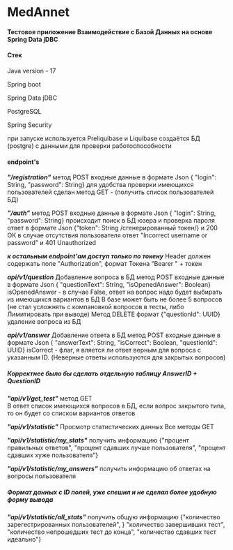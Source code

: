 # MedAnnet

#### Тестовое приложение Взаимодействие с Базой Данных на основе Spring Data jDBC

#### **Стек**
Java version  - 17 

Spring boot 

Spring Data jDBC

PostgreSQL

Spring Security

при запуске используется Preliquibase и Liquibase 
создаётся БД (postgre) с данными для проверки работоспособности

#### **endpoint's**

**_"/registration"_** метод POST входные данные в формате Json { "login": String, "password": String}
для удобства проверки имеющихся пользователей сделан метод GET - (получить список пользователей БД)

**_"/auth"_** метод POST 
    входные данные в формате Json { "login": String, "password": String}
происходит поиск в БД юзера и проверка пароля
ответ в формате Json {"token": String /сгенерированный токен/} и 200 ОК
в случае отсутствия пользователя ответ "Incorrect username or password" и 401 Unauthorized

**_к остальным endpoint'ам доступ только по токену_**
Header должен содержать поле "Authorization", формат Токена "Bearer " + токен

**_api/v1/question_** Добавление вопроса в БД метод POST
входные данные в формате Json { "questionText": String, "isOpenedAnswer": Boolean}
isOpenedAnswer - в случае False, ответ на вопрос надо будет выбирать из имеющихся вариантов в БД
В базе может быть не более 5 вопросов (не стал усложнять с компановкой вопросов в тесты, либо Лимитировать при выводе)
Метод DELETE формат {"questionId": UUID} удаление вопроса из БД

**_api/v1/answer_** Добавление ответа в БД метод POST
входные данные в формате Json { "answerText": String, "isCorrect": Boolean, "questionId": UUID}
isCorrect - флаг, я вляется ли ответ верным для вопроса с указанным ID. (Неверные ответы используются для закрытых вопросов)
##### Корректнее было бы сделать отдельную таблицу AnswerID + QuestionID

**_"api/v1/get_test"_** метод GET  
В ответ список имеющихся вопросов в БД, если вопрос закрытого типа, то он будет со списком вариантов ответов

**_"api/v1/statistic"_** 
Просмотр статистических данных
Все методы GET 

**_"api/v1/statistic/my_stats"_** получить информацию {"процент правильных ответов",
"процент сдавших лучше пользователя", "процент сдавших хуже пользователя"}

**_"api/v1/statistic/my_answers"_** получить информацию об ответах на вопросы пользователя
##### Формат данных с ID полей, уже спешил и не сделал более удобную форму вывода

**_"api/v1/statistic/all_stats"_** получить общую информацию {"количество зарегестрированных пользователей", }
"количество завершивших тест", "количество непрошедших тест до конца", "количество сдавших тест идеально"}
